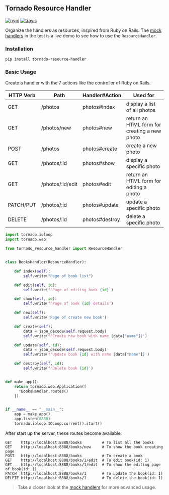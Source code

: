 ## Tornado Resource Handler

[![pypi](https://img.shields.io/pypi/v/tornado_resource_handler.svg)](https://pypi.python.org/pypi/tornado-resource-handler)
[![travis](https://travis-ci.com/louis-she/tornado-resource-handler.svg?branch=master)](https://travis-ci.com/louis-she/tornado-resource-handler)

Organize the handlers as resources, inspired from Ruby on Rails. The [mock handlers](./tests/mock_handlers.py) in the test is a live demo to see how to use the `ResourceHandler`.

### Installation

```
pip install tornado-resource-handler
```

### Basic Usage

Create a handler with the 7 actions like the controller of Ruby on Rails.


| HTTP Verb | Path             | Handler#Action | Used for                                       |
|-----------|------------------|----------------|------------------------------------------------|
| GET       | /photos          | photos#index   | display a list of all photos                   |
| GET       | /photos/new      | photos#new     | return an HTML form for creating a new photo   |
| POST      | /photos          | photos#create  | create a new photo                             |
| GET       | /photos/:id      | photos#show    | display a specific photo                       |
| GET       | /photos/:id/edit | photos#edit    | return an HTML form for editing a photo        |
| PATCH/PUT | /photos/:id      | photos#update  | update a specific photo                        |
| DELETE    | /photos/:id      | photos#destroy | delete a specific photo                        |

```Python
import tornado.ioloop
import tornado.web

from tornado_resource_handler import ResourceHandler


class BooksHandler(ResourceHandler):

    def index(self):
        self.write("Page of book list")

    def edit(self, id):
        self.write(f'Page of editing book {id}')

    def show(self, id):
        self.write(f'Page of book {id} details')

    def new(self):
        self.write('Page of create new book')

    def create(self):
        data = json_decode(self.request.body)
        self.write(f'Create new book with name {data["name"]}')

    def update(self, id):
        data = json_decode(self.request.body)
        self.write(f'Update book {id} with name {data["name"]}')

    def destroy(self, id):
        self.write(f'Delete book {id}')


def make_app():
    return tornado.web.Application([
      *BooksHandler.routes()
    ])


if __name__ == "__main__":
    app = make_app()
    app.listen(8888)
    tornado.ioloop.IOLoop.current().start()
```

After start up the server, these routes become available:

```
GET    http://localhost:8888/books         # To list all the books
GET    http://localhost:8888/books/new     # To show the book creating page
POST   http://localhost:8888/books         # To create a book
GET    http://localhost:8888/books/1/edit  # To edit book(id: 1)
GET    http://localhost:8888/books/1/edit  # To show the editing page of book(id: 1)
PATCH  http://localhost:8888/books/1       # To update the book(id: 1)
DELETE http://localhost:8888/books/1       # To delete the book(id: 1)
```

> Take a closer look at the [mock handlers](./tests/mock_handlers.py) for more advanced usage.
